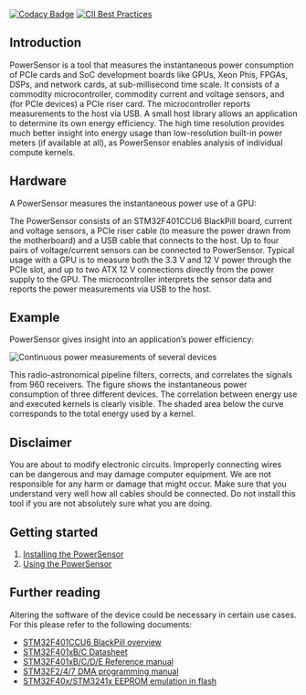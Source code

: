 [![Codacy Badge](https://app.codacy.com/project/badge/Grade/77f179fdc0c84de3aa5420a99bddf84a)](https://www.codacy.com/gh/nlesc-recruit/PowerSensor3/dashboard?utm_source=github.com&amp;utm_medium=referral&amp;utm_content=nlesc-recruit/PowerSensor3&amp;utm_campaign=Badge_Grade)
[![CII Best Practices](https://bestpractices.coreinfrastructure.org/projects/3701/badge)](https://bestpractices.coreinfrastructure.org/projects/3701)

## Introduction
PowerSensor is a tool that measures the instantaneous power consumption of PCIe cards and SoC development boards like GPUs, Xeon Phis, FPGAs, DSPs, and network cards, at sub-millisecond time scale. It consists of a commodity microcontroller, commodity current and voltage sensors, and (for PCIe devices) a PCIe riser card. The microcontroller reports measurements to the host via USB. A small host library allows an application to determine its own energy efficiency. The high time resolution provides much better insight into energy usage than low-resolution built-in power meters (if available at all), as PowerSensor enables analysis of individual compute kernels.

## Hardware
A PowerSensor measures the instantaneous power use of a GPU:

<!-- ![The PowerSensor hardware](https://i.imgur.com/zEu4LSS.jpg) -->

The PowerSensor consists of an STM32F401CCU6 BlackPill board, current and voltage sensors, a PCIe riser cable (to measure the power drawn from the motherboard) and a USB cable that connects to the host. Up to four pairs of voltage/current sensors can be connected to PowerSensor. Typical usage with a GPU is to measure both the 3.3 V and 12 V power through the PCIe slot, and up to two ATX 12 V connections directly from the power supply to the GPU. The microcontroller interprets the sensor data and reports the power measurements via USB to the host.

<!-- ![The PowerSensor schematics](https://i.imgur.com/6C1UhWO.png) -->

## Example
PowerSensor gives insight into an application’s power efficiency:

![Continuous power measurements of several devices](https://i.imgur.com/luMUGgM.png)

This radio-astronomical pipeline filters, corrects, and correlates the signals from 960 receivers. The figure shows the instantaneous power consumption of three different devices. The correlation between energy use and executed kernels is clearly visible. The shaded area below the curve corresponds to the total energy used by a kernel.

## Disclaimer
You are about to modify electronic circuits.  Improperly connecting wires can be dangerous and may damage computer equipment.  We are not responsible for any harm or damage that might occur.  Make sure that you understand very well how all cables should be connected.  Do not install this tool if you are not absolutely sure what you are doing.

## Getting started
1. [Installing the PowerSensor](docs/INSTALLATION.md)
2. [Using the PowerSensor](docs/USERGUIDE.md)

## Further reading
Altering the software of the device could be necessary in certain use cases. For this please refer to the following documents:

* [STM32F401CCU6 BlackPill overview](https://stm32-base.org/boards/STM32F401CCU6-WeAct-Black-Pill-V1.2.html)
* [STM32F401xB/C Datasheet](https://www.st.com/resource/en/datasheet/stm32f401cc.pdf)
* [STM32F401xB/C/D/E Reference manual](https://www.st.com/resource/en/reference_manual/rm0368-stm32f401xbc-and-stm32f401xde-advanced-armbased-32bit-mcus-stmicroelectronics.pdf)
* [STM32F2/4/7 DMA programming manual](https://www.st.com/resource/en/application_note/dm00046011-using-the-stm32f2-stm32f4-and-stm32f7-series-dma-controller-stmicroelectronics.pdf)
* [STM32F40x/STM3241x EEPROM emulation in flash](https://www.st.com/resource/en/application_note/an3969-eeprom-emulation-in-stm32f40xstm32f41x-microcontrollers-stmicroelectronics.pdf)
